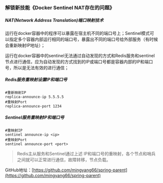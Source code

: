 ### 解锁新技能《Docker Sentinel NAT存在的问题》

##### NAT(Network Address Translation)端口映射技术

运行在docker容器中的程序可以暴露在宿主机不同的端口号上；Sentinel模式可以指定多个容器内部运行相同的端口号，暴露出不同的端口号给外部服务（有时候会重新映射IP地址）；

运行在docker容器中的sentinel无法通过自动发现的方式和Redis服务和sentinel节点进行通信，应为自动发现的方式找到的IP或端口号都是容器内部的IP和端口号，所以是无法有效的进行通信；

##### Redis服务重映射设置IP和端口号

```
#重新映射IP
replica-announce-ip 5.5.5.5
#重映射Port
replica-announce-port 1234
```

##### Sentinel服务重映射IP和端口号

```
#重映射IP
sentinel announce-ip <ip>
#重映射Port
sentinel announce-port <port>
```

> Redis主从服务和Sentinel通过上述 IP和端口号的重映射，各个节点和哨兵之间就可以正常进行通信，故障转移，节点负载。

GitHub地址：[https://github.com/mingyang66/spring-parent](https://github.com/mingyang66/spring-parent)